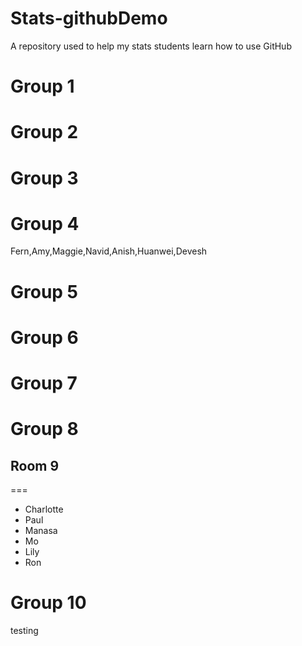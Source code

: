 # Stats-githubDemo
A repository used to help my stats students learn how to use GitHub

Group 1
===

Group 2
===

Group 3
===

Group 4
===
Fern,Amy,Maggie,Navid,Anish,Huanwei,Devesh

Group 5
===

Group 6
===

Group 7
===

Group 8
===

## Room 9
===

- Charlotte
- Paul
- Manasa
- Mo
- Lily
- Ron

Group 10
===
testing
